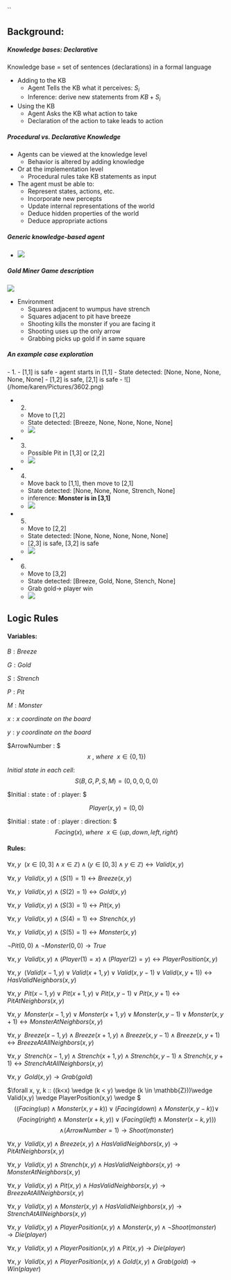 ``
<h2>Background:</h2>

<h5>Knowledge bases: Declarative</h5>

Knowledge base = set of sentences (declarations) in a formal language
	
- Adding to the KB
	- Agent Tells the KB what it perceives: $S_i$
	- Inference: derive new statements from $KB + S_i$
- Using the KB
	- Agent Asks the KB what action to take
	- Declaration of the action to take leads to action


<h5>Procedural vs. Declarative Knowledge</h5>

- Agents can be viewed at the knowledge level
	- Behavior is altered by adding knowledge
- Or at the implementation level
	- Procedural rules take KB statements as input
- The agent must be able to:
	- Represent states, actions, etc.
	- Incorporate new percepts
	- Update internal representations of the world
	- Deduce hidden properties of the world
	- Deduce appropriate actions

<h5>Generic knowledge-based agent</h5>

- ![](/home/karen/Pictures/360.png)

<h5>Gold Miner Game description</h5>

![](/home/karen/Pictures/3601.png)

- Environment
	- Squares adjacent to wumpus have strench
	- Squares adjacent to pit have breeze
	- Shooting kills the monster if you are facing it
	- Shooting uses up the only arrow
	- Grabbing picks up gold if in same square

<h5>An example case exploration</h5>
- 1.
 - [1,1] is safe
 -  agent starts in [1,1] 
 -  State detected: [None, None, None, None, None]
 - [1,2] is safe, [2,1] is safe
 - ![](/home/karen/Pictures/3602.png)

- 2.
	- Move to [1,2]
	- State detected: [Breeze, None, None, None, None]
	- ![](/home/karen/Pictures/3604.png)

- 3.
	- Possible Pit in [1,3] or [2,2]
    - ![](/home/karen/Pictures/3605.png)

- 4.

	- Move back to [1,1], then move to [2,1]
	- State detected: [None, None, None, Strench, None]
	- inference: <b>Monster is in [3,1]</b>
    - ![](/home/karen/Pictures/3608.png)

- 5.
	- Move to [2,2]
	- State detected: [None, None, None, None, None]
  	- [2,3] is safe, [3,2] is safe
  	- ![](/home/karen/Pictures/3607.png)


- 6.
	- Move to [3,2]
  	- State detected: [Breeze, Gold, None, Stench, None]
  	- Grab gold-> player win
    - ![](/home/karen/Pictures/3609.png)

<h2>Logic Rules</h2>

 
<h4>Variables:</h4>


$B: Breeze$

$G: Gold$

$S: Strench$

$P: Pit$

$M: Monster$

$x: x \:coordinate \: on \: the \: board$

$y: y \:coordinate \: on \: the \: board$

$ArrowNumber :  $
$$x \:, \: where \:\: x \in\{0, 1\} )$$


$Initial \: state \: in \: each \: cell:$ 
$$S(B, G, P, S, M)=(0,0,0,0,0)$$

$Initial \: state \: of  \: player: $

$$Player(x, y)= (0,0)$$

$Initial \: state \: of  \: player \: direction: $
$$Facing(x), \: where \:\: x \in \{up, down, left, right\}$$


	 
<h4>Rules:</h4>

$\forall x, y \:\: (x \in [0, 3] \wedge x \in \mathbb{Z}) \wedge  (y \in [0,3] \wedge  y \in \mathbb{Z})  \leftrightarrow Valid(x, y)$

$\forall x, y \:\: Valid(x, y) \wedge (S(1)=1) \leftrightarrow Breeze(x, y)$

$\forall x, y \:\: Valid(x, y) \wedge (S(2)=1) \leftrightarrow Gold(x, y)$

$\forall x, y \:\: Valid(x, y) \wedge (S(3)=1)   \leftrightarrow Pit(x, y)$
	
$\forall x, y \:\: Valid(x, y) \wedge (S(4)=1)   \leftrightarrow Strench(x, y)$

$\forall x, y \:\: Valid(x, y) \wedge (S(5)=1)   \leftrightarrow Monster(x, y)$

$\neg Pit(0,0) \wedge \neg Monster(0,0) \rightarrow True$

$\forall x, y \:\: Valid(x, y) \wedge (Player(1)=x)  \wedge (Player(2)=y)   \leftrightarrow PlayerPosition(x, y)$

$\forall x, y \:\: (Valid(x-1, y) \vee Valid(x+1, y) \vee Valid(x, y-1) \vee Valid(x, y+1)) \leftrightarrow HasValidNeighbors(x, y)$

$\forall x, y \:\: Pit(x-1, y) \vee  Pit(x+1, y) \vee Pit(x, y-1) \vee Pit(x, y+1) \leftrightarrow PitAtNeighbors(x, y)$

$\forall x, y \:\: Monster(x-1, y) \vee  Monster(x+1, y) \vee Monster(x, y-1) \vee Monster(x, y+1) \leftrightarrow MonsterAtNeighbors(x, y)$


$\forall x, y \:\: Breeze(x-1, y) \wedge Breeze(x+1, y) \wedge Breeze(x, y-1) \wedge Breeze(x, y+1) \leftrightarrow BreezeAtAllNeighbors(x, y)$

$\forall x, y \:\: Strench(x-1, y) \wedge  Strench(x+1, y) \wedge Strench(x, y-1) \wedge Strench(x, y+1) \leftrightarrow StrenchAtAllNeighbors(x, y)$

$\forall x, y \:\:Gold(x, y) \rightarrow Grab(gold)$

$\forall x, y, k \:\: ((k<x) \wedge (k < y) \wedge (k \in \mathbb{Z}))\wedge Valid(x,y) \wedge PlayerPosition(x,y) \wedge $
$$((Facing(up) \wedge Monster(x,y+k)) \vee (Facing(down) \wedge Monster(x,y-k)) \vee$$
$$(Facing(right) \wedge Monster(x+k,y)) \vee (Facing(left) \wedge Monster(x-k,y)))$$
$$\wedge (ArrowNumber=1) \rightarrow Shoot(monster)$$

$\forall x, y  \:\: Valid(x, y) \wedge Breeze(x,y)  \wedge HasValidNeighbors(x, y) \rightarrow PitAtNeighbors(x, y)$

$\forall x, y  \:\:Valid(x, y) \wedge Strench(x,y) \wedge HasValidNeighbors(x, y) \rightarrow MonsterAtNeighbors(x, y)$

$\forall x, y  \:\:Valid(x, y) \wedge Pit(x,y) \wedge HasValidNeighbors(x, y) \rightarrow BreezeAtAllNeighbors(x, y)$

$\forall x, y  \:\:Valid(x, y) \wedge Monster(x,y) \wedge HasValidNeighbors(x, y)
\rightarrow StrenchAtAllNeighbors(x, y)$

$\forall x, y  \:\:Valid(x,y) \wedge PlayerPosition(x,y) \wedge Monster(x,y) \wedge \neg Shoot(monster) \rightarrow Die(player)$


$\forall x, y  \:\:Valid(x,y) \wedge PlayerPosition(x,y) \wedge Pit(x,y) \rightarrow Die(player)$


$\forall x, y \:\: Valid(x,y) \wedge PlayerPosition(x,y) \wedge Gold(x,y) \wedge Grab(gold) \rightarrow Win(player)$

